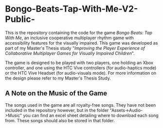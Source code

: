 # Bongo-Beats-Tap-With-Me-V2-Public-

This is the repository containing the code for the game *Bongo Beats: Tap With Me*, an inclusive cooperative multiplayer rhythm game with accessibility features for the visually impaired. This game was developed as part of my Master's Thesis study "*Improving the Player Experience of Collaborative Multiplayer Games for Visually Impaired Children*".

The game is designed to be played with two players, one holding an Xbox controller, and one using the HTC Vive controllers (for audio-haptics mode) or the HTC Vive Headset (for audio-visuals mode). For more information on the design please refer to my Master's Thesis Study.

## A Note on the Music of the Game
The songs used in the game are all royalty-free songs. They have not been included in the repository however, but in the folder "Assets->Audio->Music" you can find an excel sheet detailing where to download each song from. These songs should also be stored in that folder.

